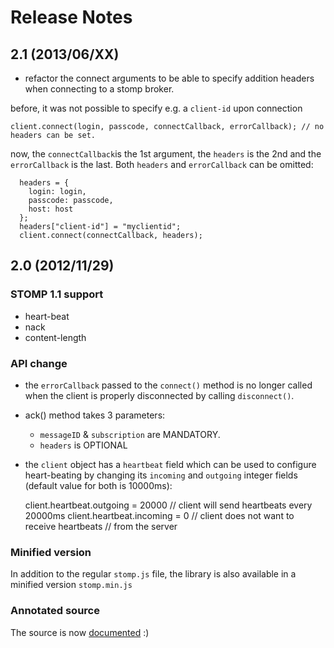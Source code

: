 # Release Notes

## 2.1 (2013/06/XX)

* refactor the connect arguments to be able to specify addition headers when connecting to a stomp broker.

before, it was not possible to specify e.g. a `client-id` upon connection

    client.connect(login, passcode, connectCallback, errorCallback); // no headers can be set.

now, the `connectCallback`is the 1st argument, the `headers` is the 2nd and the `errorCallback` is the last.
Both `headers` and `errorCallback` can be omitted:

      headers = {
        login: login,
        passcode: passcode,
        host: host
      };
      headers["client-id"] = "myclientid";
      client.connect(connectCallback, headers);

## 2.0 (2012/11/29)

### STOMP 1.1 support

* heart-beat
* nack
* content-length

### API change

* the `errorCallback` passed to the `connect()` method is no longer called when the
  client is properly disconnected by calling `disconnect()`.

* ack() method takes 3 parameters:
  * `messageID` & `subscription` are MANDATORY.
  * `headers` is OPTIONAL

* the `client` object has a `heartbeat` field which can be used to configure heart-beating by changing its `incoming` and `outgoing` integer fields (default value for both is 10000ms):

    client.heartbeat.outgoing = 20000 // client will send heartbeats every 20000ms
    client.heartbeat.incoming = 0 // client does not want to receive heartbeats
                                  // from the server

### Minified version

In addition to the regular `stomp.js` file, the library is also available in a minified version `stomp.min.js`

### Annotated source

The source is now [documented](http://jmesnil.net/stomp-websocket/stomp.html) :)
